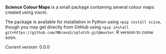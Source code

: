 **Science Colour Maps** is a small package containing several colour maps created using viscm.

The package is available for installation in Python using `>pip install scicm`, though you may get directly from GitHub using `>pip install git+https://github.com/MBravoS/splotch.git@master`. R version to come soon.

*Current version*: 0.0.0
